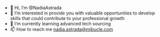 - 👋 Hi, I’m @NadiaAstrada
- 👀 I’m interested in provide you with valuable opportunities to develop skills that could contribute to your professional growth
- 🌱 I’m currently learning advanced tech sourcing
- 📫 How to reach me nadia.astrada@mibucle.com

<!---
NadiaAstrada/NadiaAstrada is a ✨ special ✨ repository because its `README.md` (this file) appears on your GitHub profile.
You can click the Preview link to take a look at your changes.
--->
